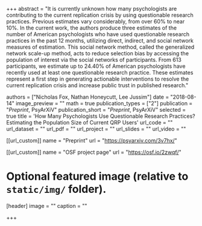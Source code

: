 +++
abstract = "It is currently unknown how many psychologists are contributing to the current replication crisis by using questionable research practices. Previous estimates vary considerably, from over 60% to near 10%. In the current work, the authors produce three estimates of the number of American psychologists who have used questionable research practices in the past 12 months, utilizing direct, indirect, and social network measures of estimation. This social network method, called the generalized network scale-up method, acts to reduce selection bias by accessing the population of interest via the social networks of participants. From 613 participants, we estimate up to 24.40% of American psychologists have recently used at least one questionable research practice. These estimates represent a first step in generating actionable interventions to resolve the current replication crisis and increase public trust in published research."

authors = ["Nicholas Fox, Nathan Honeycutt, Lee Jussim"]
date = "2018-08-14"
image_preview = ""
math = true
publication_types = ["2"]
publication = "*Preprint*, PsyArXiV"
publication_short = "*Preprint*, PsyArXiV"
selected = true
title = 'How Many Psychologists Use Questionable Research Practices? Estimating the Population Size of Current QRP Users'
url_code = ""
url_dataset = ""
url_pdf = ""
url_project = ""
url_slides = ""
url_video = ""

[[url_custom]]
name = "Preprint"
url = "https://psyarxiv.com/3v7hx/"

[[url_custom]]
name = "OSF project page"
url = "https://osf.io/2zwqf/"


# Optional featured image (relative to `static/img/` folder).
[header]
image = ""
caption = ""

+++

